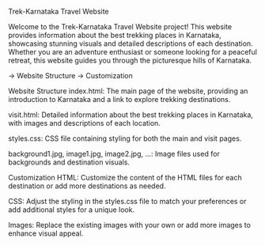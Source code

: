 Trek-Karnataka Travel Website

Welcome to the Trek-Karnataka Travel Website project! 
This website provides information about the best trekking places in Karnataka, showcasing stunning visuals and detailed descriptions of each destination. Whether you are an adventure enthusiast or someone looking for a peaceful retreat, this website guides you through the picturesque hills of Karnataka.

-> Website Structure
-> Customization


Website Structure
index.html: The main page of the website, providing an introduction to Karnataka and a link to explore trekking destinations.

visit.html: Detailed information about the best trekking places in Karnataka, with images and descriptions of each location.

styles.css: CSS file containing styling for both the main and visit pages.

background1.jpg, image1.jpg, image2.jpg, ...: Image files used for backgrounds and destination visuals.

Customization
HTML: Customize the content of the HTML files for each destination or add more destinations as needed.

CSS: Adjust the styling in the styles.css file to match your preferences or add additional styles for a unique look.

Images: Replace the existing images with your own or add more images to enhance visual appeal.
